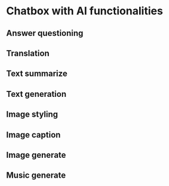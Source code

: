 # Chatbox with AI functionalities

## Answer questioning

## Translation

## Text summarize

## Text generation

## Image styling

## Image caption

## Image generate

## Music generate
